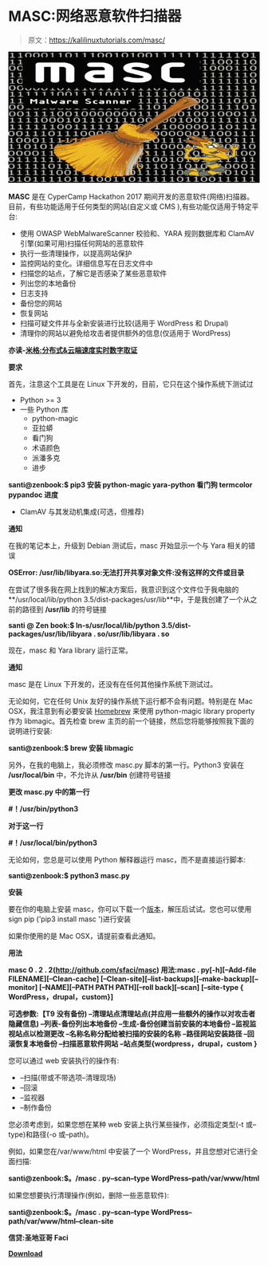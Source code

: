 # MASC:网络恶意软件扫描器

> 原文：<https://kalilinuxtutorials.com/masc/>

[![MASC : A Web Malware Scanner](img//196d53d680377ca9fd85f81253da12b3.png "MASC : A Web Malware Scanner")](https://1.bp.blogspot.com/-o6tpO4iWplc/XR3Id_RzQgI/AAAAAAAABOU/Rw6KZmlgetoG61K5gMaphCp6gmdRNFjCgCLcBGAs/s1600/MASC.png)

**MASC** 是在 CyperCamp Hackathon 2017 期间开发的恶意软件(网络)扫描器。目前，有些功能适用于任何类型的网站(自定义或 CMS ),有些功能仅适用于特定平台:

*   使用 OWASP WebMalwareScanner 校验和、YARA 规则数据库和 ClamAV 引擎(如果可用)扫描任何网站的恶意软件
*   执行一些清理操作，以提高网站保护
*   监控网站的变化。详细信息写在日志文件中
*   扫描您的站点，了解它是否感染了某些恶意软件
*   列出您的本地备份
*   日志支持
*   备份您的网站
*   恢复网站
*   扫描可疑文件并与全新安装进行比较(适用于 WordPress 和 Drupal)
*   清理你的网站以避免给攻击者提供额外的信息(仅适用于 WordPress)

**亦读-[米格:分布式&云端速度实时数字取证](https://kalilinuxtutorials.com/mig-digital-forensics-cloud/)**

**要求**

首先，注意这个工具是在 Linux 下开发的，目前，它只在这个操作系统下测试过

*   Python >= 3
*   一些 Python 库
    *   python-magic
    *   亚拉蟒
    *   看门狗
    *   术语颜色
    *   派潘多克
    *   进步

**santi@zenbook:$ pip3 安装 python-magic yara-python 看门狗 termcolor pypandoc 进度**

*   ClamAV 与其发动机集成(可选，但推荐)

**通知**

在我的笔记本上，升级到 Debian 测试后，masc 开始显示一个与 Yara 相关的错误

**OSError: /usr/lib/libyara.so:无法打开共享对象文件:没有这样的文件或目录**

在尝试了很多我在网上找到的解决方案后，我意识到这个文件位于我电脑的**/usr/local/lib/python 3.5/dist-packages/usr/lib**中，于是我创建了一个从之前的路径到 **/usr/lib** 的符号链接

**santi @ Zen book:$ ln-s/usr/local/lib/python 3.5/dist-packages/usr/lib/libyara . so/usr/lib/libyara . so**

现在，masc 和 Yara library 运行正常。

**通知**

masc 是在 Linux 下开发的，还没有在任何其他操作系统下测试过。

无论如何，它在任何 Unix 友好的操作系统下运行都不会有问题。特别是在 Mac OSX，我注意到有必要安装 [Homebrew](https://brew.sh/) 来使用 python-magic library property 作为 libmagic。首先检查 brew 主页的前一个链接，然后您将能够按照我下面的说明进行安装:

**santi@zenbook:$ brew 安装 libmagic**

另外，在我的电脑上，我必须修改 masc.py 脚本的第一行。Python3 安装在 **/usr/local/bin** 中，不允许从 **/usr/bin** 创建符号链接

**更改 masc.py 中的第一行**

**#！/usr/bin/python3**

**对于这一行**

**#！/usr/local/bin/python3**

无论如何，您总是可以使用 Python 解释器运行 masc，而不是直接运行脚本:

**santi@zenbook:$ python3 masc.py**

**安装**

要在你的电脑上安装 masc，你可以下载一个[版本](https://github.com/sfaci/masc/releases)，解压后试试。您也可以使用 sign pip ('pip3 install masc ')进行安装

如果你使用的是 Mac OSX，请提前查看此通知。

**用法**

**masc 0 . 2 . 2(http://github.com/sfaci/masc)
用法:masc . py[-h][–Add-file FILENAME][–Clean-cache]
[–Clean-site][–list-backups][–make-backup][–monitor]
[–NAME][–PATH PATH PATH][–roll back][–scan]
[–site-type { WordPress，drupal，custom}]**

**可选参数:【T9 没有备份)
–清理站点清理站点(并应用一些额外的操作以对攻击者隐藏信息)
–列表-备份列出本地备份
–生成-备份创建当前安装的本地备份
–监视监视站点以检测更改
–名称名称分配给被扫描的安装的名称
–路径网站安装路径
–回滚恢复本地备份
–扫描恶意软件网站
–站点类型{wordpress，drupal，custom }** 

您可以通过 web 安装执行的操作有:

*   –扫描(带或不带选项–清理现场)
*   –回滚
*   –监视器
*   –制作备份

您必须考虑到，如果您想在某种 web 安装上执行某些操作，必须指定类型(-t 或–type)和路径(-o 或–path)。

例如，如果您在/var/www/html 中安装了一个 WordPress，并且您想对它进行全面扫描:

**santi@zenbook:$。/masc . py–scan–type WordPress–path/var/www/html**

如果您想要执行清理操作(例如，删除一些恶意软件):

**santi@zenbook:$。/masc . py–scan–type WordPress–path/var/www/html–clean-site**

**信贷:圣地亚哥 Faci**

[**Download**](https://github.com/sfaci/masc)